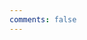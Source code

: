 ```yaml
---
comments: false
---
```

<!-- 引用 artitalk -->
<script type="text/javascript" src="https://unpkg.com/artitalk"></script>
<!-- 存放说说的容器 -->
<div id="artitalk_main"></div>
<script>
new Artitalk({
    appId: 't1Ws9VcwcfE6TTMLzktmB6yL-MdYXbMMI', 
    appKey: 'eQg3qrjLwEf92atm10A267As'
})
</script>
<script>
function reurl(){

url = location.href; //把当前页面的地址赋给变量 url

var times = url.split("?"); //分切变量 url 分隔符号为 "?"

if(times[1] != 1){ //如果?后的值不等于1表示没有刷新

url += "?1"; //把变量 url 的值加入 ?1

self.location.replace(url); //刷新页面

}
}

reurl();//执行这个函数
</script>

